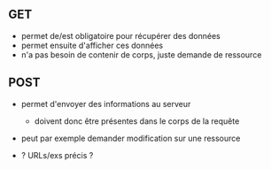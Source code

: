 ## GET 
- permet de/est obligatoire pour récupérer des données
- permet ensuite d'afficher ces données
- n'a pas besoin de contenir de corps, juste demande de ressource

## POST
- permet d'envoyer des informations au serveur
	- doivent donc être présentes dans le corps de la requête
- peut par exemple demander modification sur une ressource

- ? URLs/exs précis ?